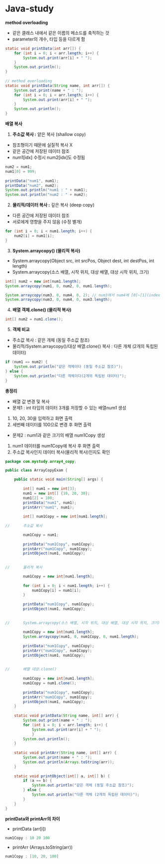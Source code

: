 # Java-study

**method overloading**
- 같은 클래스 내에서 같은 이름의 메소드를 축적하는 것
- parameter의 개수, 타입 등을 다르게 함

```java
static void printData(int arr[]) {
	for (int i = 0; i < arr.length; i++) {
		System.out.print(arr[i] + " ");
	}
	System.out.println();
}
	
// method overloading
static void printData(String name, int arr[]) {
	System.out.print(name + " : ");
	for (int i = 0; i < arr.length; i++) {
		System.out.print(arr[i] + " ");
	}
	System.out.println();
}
```

**배열 복사**
1. **주소값 복사 :** 얕은 복사 (shallow copy)
- 참조형이기 때문에 실질적 복사 X
- 같은 공간에 저장된 데이터 참조
- num1[idx] 수정시 num2[idx]도 수정됨

```java
num2 = num1;
num1[0] = 999;
		
printData("num1", num1);
printData("num2", num2);
System.out.println("num1 : " + num1);
System.out.println("num2 : " + num2);
```
2. **물리적/데이터 복사 :** 깊은 복사 (deep copy)
- 다른 공간에 저장된 데이터 참조
- 서로에게 영향을 주지 않음 (수정 별개)
```java
for (int i = 0; i < num1.length; i++) {
	num2[i] = num1[i];
}
```
3. **System.arraycopy() (물리적 복사)**
- System.arraycopy(Object src, int srcPos, Object dest, int destPos, int length)
- System.arraycopy(소스 배열, 시작 위치, 대상 배열, 대상 시작 위치, 크기)
```java
int[] num2 = new int[num1.length];
System.arraycopy(num1, 0, num2, 0, num1.length);
```
```java
System.arraycopy(num3, 0, num4, 0, 2); // num3에서 num4에 [0]~[1](index 2개 복사)
System.arraycopy(num3, 0, num4, 0, num3.length); 	
```
4. **배열 객체.clone() (물리적 복사)**
```java
int[] num2 = num1.clone();
```

5. **객체 비교**
- 주소값 복사 : 같은 개체 (동일 주소값 참조)
- 물리적/System.arraycopy()/대상 배열.clone() 복사 : 다른 개체 (2개의 독립된 데이터)
```java
if (num1 == num2) {
	System.out.println("같은 객체이다 (동일 주소값 참조)");
} else {
	System.out.println("다른 객체이다(2개의 독립된 데이터)");
}
```

**총정리**
- 배열 값 변경 및 복사
- 문제1 : int 타입의 데이터 3개를 저장할 수 있는 배열num1 생성
1. 10, 20, 30을 입력하고 화면 출력
2. 세번째 데이터를 100으로 변경 후 화면 출력
- 문제2 : num1과 같은 크기의 배열 num1Copy 생성
1. num1 데이터를 num1Copy에 복사 후 화면 출력
2. 주소값 복사인지 데이터 복사(물리적 복사)인지도 확인
```java
package com.mystudy.array4_copy;

public class ArrayCopyExam {

	public static void main(String[] args) {
		
		int[] num1 = new int[3];
		num1 = new int[] {10, 20, 30};
		num1[2] = 100;
		printData("num1", num1);
		printArr("num1", num1);
		
		int[] num1Copy = new int[num1.length];
		
//		주소값 복사

		num1Copy = num1;
		
		printData("num1Copy", num1Copy);
		printArr("num1Copy", num1Copy);
		printObject(num1, num1Copy);
		
		
//		물리적 복사

		num1Copy = new int[num1.length];
		
		for (int i = 0; i < num1.length; i++) {
			num1Copy[i] = num1[i];
		}
		
		printData("num1Copy", num1Copy);
		printObject(num1, num1Copy);
		
		
//		System.arraycopy(소스 배열, 시작 위치, 대상 배열, 대상 시작 위치, 크기)
		
		num1Copy = new int[num1.length];
		System.arraycopy(num1, 0, num1Copy, 0, num1.length);
	
		printData("num1Copy", num1Copy);
		printArr("num1Copy", num1Copy);
		printObject(num1, num1Copy);
		
		
//		배열 대상.clone()
		
		num1Copy = new int[num1.length];
		num1Copy = num1.clone();
	
		printData("num1Copy", num1Copy);
		printArr("num1Copy", num1Copy);
		printObject(num1, num1Copy);
	}
	
	static void printData(String name, int[] arr) {
		System.out.print(name + " : ");
		for (int i = 0; i < arr.length; i++) {
			System.out.print(arr[i] + " ");
			} 
		System.out.println();
	}
	
	static void printArr(String name, int[] arr) {
		System.out.print(name + " : ");
		System.out.println(Arrays.toString(arr));
	}
	
	static void printObject(int[] a, int[] b) {
		if (a == b) {
			System.out.println("같은 객체 (동일 주소값 참조)");
		} else {
			System.out.println("다른 객체 (2개의 독립된 데이터)");
		}
	}
}
```

**printData와 printArr의 차이**
- printData (arr[i])
```java
num1Copy : 10 20 100 
```
- printArr (Arrays.toString(arr))
```java
num1Copy : [10, 20, 100]
```

